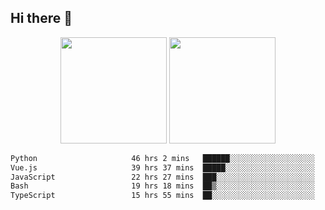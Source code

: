 ## Hi there 👋
<div align="center">
<span>  </span>
<img height="170px" src="https://github-readme-stats.vercel.app/api?username=bigQY&show_icons=true&count_private==true&v=3" /><span>        </span><img height="170px" src="https://github-readme-stats.vercel.app/api/top-langs/?username=bigQY&layout=compact&langs_count=8&v=3" />
<span>  </span>
</div>
<div align="center">

<!--START_SECTION:waka-->

```txt
Python                     46 hrs 2 mins   ██████░░░░░░░░░░░░░░░░░░░   23.63 %
Vue.js                     39 hrs 37 mins  █████░░░░░░░░░░░░░░░░░░░░   20.34 %
JavaScript                 22 hrs 27 mins  ███░░░░░░░░░░░░░░░░░░░░░░   11.53 %
Bash                       19 hrs 18 mins  ██▒░░░░░░░░░░░░░░░░░░░░░░   09.91 %
TypeScript                 15 hrs 55 mins  ██░░░░░░░░░░░░░░░░░░░░░░░   08.17 %
```

<!--END_SECTION:waka-->
</div>
